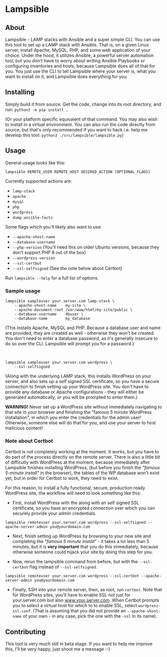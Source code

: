 # Lampsible

## About

Lampsible - LAMP stacks with Ansible and a super simple CLI. You can use this tool to set up a
LAMP stack with Ansible. That is, on a given Linux server, install Apache, MySQL, PHP,
and some web application of your choice. Under the hood, it utilizes Ansible, a
powerful server automation tool, but you don't have to worry about writing
Ansible Playbooks or configuring inventories and hosts, because Lampsible
does all of that for you. You just use the CLI to tell Lampsible where your server is,
what you want to install on it, and Lampsible does everything for you.

## Installing

Simply build it from source. Get the code, change into its root directory,
and run: `python3 -m pip install .`

(Or your platform specific equivalent of that command. You may also wish to
install in a virtual environment. You can also run the code directly from source,
but that's only recommended if you want to hack i.e. help me develop this tool:
`python3 ./src/lampsible/lampsible.py`)

## Usage

General usage looks like this:

```
lampsible REMOTE_USER REMOTE_HOST DESIRED_ACTION [OPTIONAL_FLAGS]
```

Currently supported actions are:

* `lamp-stack`
* `apache`
* `mysql`
* `php`
* `wordpress`
* `dump-ansible-facts`

Some flags which you'll likely also want to use:

* `--apache-vhost-name`
* `--database-username`
* `--php-version` (You'll need this on older Ubuntu versions, because they don't support PHP 8 out of the box)
* `--wordpress-version`
* `--ssl-certbot`
* `--ssl-selfsigned` (See the note below about Certbot)

Run `lampsible --help` for a full list of options.

### Sample usage

```
lampsible sampleuser your.server.com lamp-stack \
    --apache-vhost-name    my-site \
    --apache-document-root /var/www/html/my-site/public \
    --database-username    dbuser \
    --database-name        my_database
```
(This installs Apache, MySQL and PHP. Because a database user and name are provided,
they are created as well - otherwise they won't be created. You don't need to enter a database
password, as it's generally insecure to do so over the CLI. Lampsible will prompt you for a password.)

<br>

```
lampsible sampleuser your.server.com wordpress \
    --ssl-selfsigned
```
(Along with the underlying LAMP stack, this installs WordPress on your server,
and also sets up a self signed SSL certificate, so you have a secure connection
to finish setting up your WordPress site. You don't have to provide any database
or Apache configurations - they will either be generated automatically,
or you will be prompted to enter them.)


**WARNING!** Never set up a WordPress site without immediately navigating to that site
in your browser and finishing the "famous 5 minute WordPress installation",
in which you enter the credentials for the admin user!
Otherwise, someone else will do that for you, and use your server to host malicious content!

### Note about Certbot

Certbot is not completely working at the moment. It works, but you have to do
part of the process directly on the remote server. There is also a little bit
of difficutly with WordPress at the moment, because immediately after Lampsible
finishes installing WordPress, (but before you finish the _"famous 5-minute install"_
in the browser), the tables of the WP database won't exist yet, but in order for Certbot to
work, they need to exist.

For this reason, to install a fully functional, secure, production ready WordPress site,
the workflow will need to look something like this:

* First, install WordPress with the along with an self signed SSL certificate, so you have an
  encrypted connection over which you can securely provide your admin credentials.
```
lampsible remoteuser your.server.com wordpress --ssl-selfsigned --apache-server-admin you@yourdomain.com
```

* Next, finish setting up WordPress by browsing to your new site and completing
  the _"famous 5 minute install"_ - it takes a lot less than 5 minutes, but it
  is **very important** that you do this immediately, because otherwise someone could
  hijack your site by doing this step for you.

* Now, rerun the lampsible command from before, but with the
  `--ssl-certbot` flag instead of `--ssl-selfsigned`.
```
lampsible remoteuser your.server.com wordpress --ssl-certbot --apache-server-admin you@yourdomain.com
```

* Finally, SSH into your remote server, then, as root, run `certbot`.
  Note that for WordPress sites, you'll have to enable SSL
  not just for your.server.com but also www.your.server.com.
  When Certbot prompts you to select a virtual host for which to to enable SSL,
  select `wordpress-ssl.conf`. (That is assuming that you did not provide
  an `--apache-vhost-name` of your own - in any case, pick the one with the `-ssl` in its name).


## Contributing 

This tool is very much still in beta stage. If you want to help me improve this,
I'll be very happy, just shoot me a message :-)


